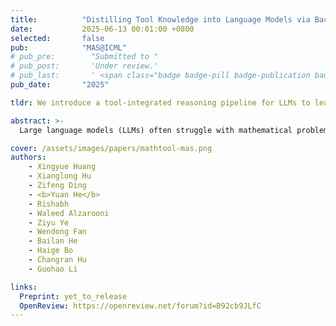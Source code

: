 ```yaml
---
title:          "Distilling Tool Knowledge into Language Models via Back-Translated Traces"
date:           2025-06-13 00:01:00 +0800
selected:       false
pub:            "MAS@ICML"
# pub_pre:        "Submitted to "
# pub_post:       'Under review.'
# pub_last:       ' <span class="badge badge-pill badge-publication badge-success">Poster</span>'
pub_date:       "2025"

tldr: We introduce a tool-integrated reasoning pipeline for LLMs to learn mathematical reasoning.

abstract: >-
  Large language models (LLMs) often struggle with mathematical problems that require exact computation or multi-step algebraic reasoning. Tool-integrated reasoning (TIR) offers a promising solution by leveraging external tools such as code interpreters to ensure correctness, but it introduces inference-time dependencies that hinder scalability and deployment. In this work, we propose a new paradigm for distilling tool knowledge into LLMs purely through natural language. We first construct a Solver Agent that solves math problems by interleaving planning, symbolic tool calls, and reflective reasoning. Then, using a back-translation pipeline powered by multiple LLM-based agents, we convert interleaved TIR traces into natural language reasoning traces. A Translator Agent generates explanations for individual tool calls, while a Rephrase Agent merges them into a fluent and globally coherent narrative. Empirically, we show that fine-tuning a small open-source model on these synthesized traces enables it to internalize both tool knowledge and structured reasoning patterns, yielding gains on competition-level math benchmarks without requiring tool access at inference.

cover: /assets/images/papers/mathtool-mas.png
authors:
    - Xingyue Huang 
    - Xianglong Hu
    - Zifeng Ding
    - <b>Yuan He</b>
    - Rishabh
    - Waleed Alzarooni
    - Ziyu Ye
    - Wendong Fan
    - Bailan He
    - Haige Bo
    - Changran Hu
    - Guohao Li

links:
  Preprint: yet_to_release
  OpenReview: https://openreview.net/forum?id=B92cb9JLfC
---
```

